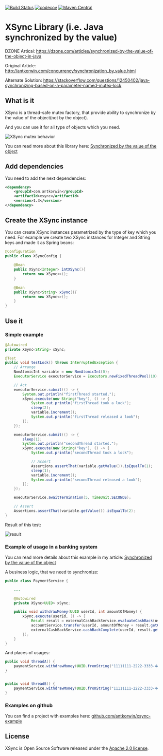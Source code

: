[![Build Status](https://travis-ci.com/antkorwin/xsync.svg?branch=master)](https://travis-ci.com/antkorwin/xsync)
[![codecov](https://codecov.io/gh/antkorwin/xsync/branch/master/graph/badge.svg)](https://codecov.io/gh/antkorwin/xsync)
[![Maven Central](https://maven-badges.herokuapp.com/maven-central/com.antkorwin/xsync/badge.svg)](https://search.maven.org/search?q=g:com.antkorwin%20AND%20a:xsync)

# XSync Library (i.e. Java synchronized by the value)

DZONE Artical: https://dzone.com/articles/synchronized-by-the-value-of-the-object-in-java

Original Article: http://antkorwin.com/concurrency/synchronization_by_value.html

Alternate Solution: https://stackoverflow.com/questions/12450402/java-synchronizing-based-on-a-parameter-named-mutex-lock


## What is it

XSync is a thread-safe mutex factory, that provide 
ability to synchronize by the value of the object(not by the object).

And you can use it for all type of objects which you need.

![XSync mutex behavior](http://antkorwin.com/concurrency/diag-0672834a7737bb323990aabe3bcb5ce6.png)

You can read more about this library here: 
[Synchronized by the value of the object](http://antkorwin.com/concurrency/synchronization_by_value.html) 

## Add dependencies 

You need to add the next dependencies:

```xml
<dependency>
    <groupId>com.antkorwin</groupId>
    <artifactId>xsync</artifactId>
    <version>1.3</version>
</dependency>
```

## Create the XSync instance 

You can create XSync instances parametrized by the type of key which you need.
For example we create two XSync instances for Integer and String keys and made it as Spring beans:

```java
@Configuration
public class XSyncConfig {
   
    @Bean
    public XSync<Integer> intXSync(){
        return new XSync<>();
    }
    
    @Bean
    public XSync<String> xSync(){
        return new XSync<>();
    }
}
```

## Use it


### Simple example 
```java
@Autowired
private XSync<String> xSync;

@Test
public void testLock() throws InterruptedException {
    // Arrange
    NonAtomicInt variable = new NonAtomicInt(0);
    ExecutorService executorService = Executors.newFixedThreadPool(10);

    // Act
    executorService.submit(() -> {
        System.out.println("firstThread started.");
        xSync.execute(new String("key"), () -> {
            System.out.println("firstThread took a lock");
            sleep(2);
            variable.increment();
            System.out.println("firstThread released a look");
        });
    });

    executorService.submit(() -> {
        sleep(1);
        System.out.println("secondThread started.");
        xSync.execute(new String("key"), () -> {
            System.out.println("secondThread took a lock");

            // Assert
            Assertions.assertThat(variable.getValue()).isEqualTo(1);
            sleep(1);
            variable.increment();
            System.out.println("secondThread released a look");
        });
    });

    executorService.awaitTermination(5, TimeUnit.SECONDS);

    // Assert
    Assertions.assertThat(variable.getValue()).isEqualTo(2);
} 

``` 

Result of this test:

![result](http://antkorwin.com/concurrency/lock_test.png)


### Example of usage in a banking system 

You can read more details about this example in my article: 
[Synchronized by the value of the object](http://antkorwin.com/concurrency/synchronization_by_value.html)

A business logic, that we need to synchronize:

```java
public class PaymentService {

    ...

    @Autowired
    private XSync<UUID> xSync;

    public void withdrawMoney(UUID userId, int amountOfMoney) {
        xSync.execute(userId, () -> {  
            Result result = externalCashBackService.evaluateCashBack(userId, amountOfMoney); 
            accountService.transfer(userId, amountOfMoney + result.getCashBackAmount()); 
            externalCashBackService.cashBackComplete(userId, result.getCashBackAmount()); 
        });
    }
}
```

And places of usages:

```java
public void threadA() {
    paymentService.withdrawMoney(UUID.fromString("11111111-2222-3333-4444-555555555555"), 1000);
}


public void threadB() {
    paymentService.withdrawMoney(UUID.fromString("11111111-2222-3333-4444-555555555555"), 5000);
}
```


### Examples on github

You can find a project with examples here: [github.com/antkorwin/xsync-example](https://github.com/antkorwin/xsync-example)


## License

XSync is Open Source Software released under the [Apache 2.0 license](https://www.apache.org/licenses/LICENSE-2.0.html).

